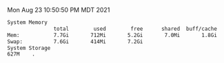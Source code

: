 Mon Aug 23 10:50:50 PM MDT 2021
```bash
System Memory
               total        used        free      shared  buff/cache   available
Mem:           7.7Gi       712Mi       5.2Gi       7.0Mi       1.8Gi       6.7Gi
Swap:          7.6Gi       414Mi       7.2Gi
System Storage
627M	.
```
```bash

